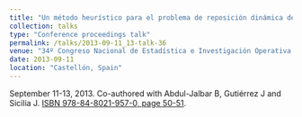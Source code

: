 ```yaml
---
title: "Un método heurístico para el problema de reposición dinámica de inventarios con múltiples artículos y limitación de almacenaje"
collection: talks
type: "Conference proceedings talk"
permalink: /talks/2013-09-11_13-talk-36
venue: "34º Congreso Nacional de Estadística e Investigación Operativa (SEIO 2013)"
date: 2013-09-11
location: "Castellón, Spain"
---
```

September 11-13, 2013. Co-authored with Abdul-Jalbar B, Gutiérrez J and Sicilia J.
[ISBN 978-84-8021-957-0, page 50-51](pdf/programa-SEIO2013.pdf#page=51).